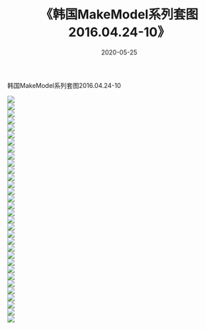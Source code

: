 ﻿---
layout: post
title:  《韩国MakeModel系列套图2016.04.24-10》
date:   2020-05-25
img: http://imgx.orgx.ga/漏D/网络美图/2020/韩国MakeModel系列套图2016.04.24-10/000.jpg
categories: [美女, 清纯, 唯美]
---

韩国MakeModel系列套图2016.04.24-10

  ![](http://imgx.orgx.ga/漏D/网络美图/2020/韩国MakeModel系列套图2016.04.24-10/001.jpg) <br> ![](http://imgx.orgx.ga/漏D/网络美图/2020/韩国MakeModel系列套图2016.04.24-10/002.jpg) <br> ![](http://imgx.orgx.ga/漏D/网络美图/2020/韩国MakeModel系列套图2016.04.24-10/003.jpg) <br> ![](http://imgx.orgx.ga/漏D/网络美图/2020/韩国MakeModel系列套图2016.04.24-10/004.jpg) <br> ![](http://imgx.orgx.ga/漏D/网络美图/2020/韩国MakeModel系列套图2016.04.24-10/005.jpg) <br> ![](http://imgx.orgx.ga/漏D/网络美图/2020/韩国MakeModel系列套图2016.04.24-10/006.jpg) <br> ![](http://imgx.orgx.ga/漏D/网络美图/2020/韩国MakeModel系列套图2016.04.24-10/007.jpg) <br> ![](http://imgx.orgx.ga/漏D/网络美图/2020/韩国MakeModel系列套图2016.04.24-10/008.jpg) <br> ![](http://imgx.orgx.ga/漏D/网络美图/2020/韩国MakeModel系列套图2016.04.24-10/009.jpg) <br> ![](http://imgx.orgx.ga/漏D/网络美图/2020/韩国MakeModel系列套图2016.04.24-10/010.jpg) <br> ![](http://imgx.orgx.ga/漏D/网络美图/2020/韩国MakeModel系列套图2016.04.24-10/011.jpg) <br> ![](http://imgx.orgx.ga/漏D/网络美图/2020/韩国MakeModel系列套图2016.04.24-10/012.jpg) <br> ![](http://imgx.orgx.ga/漏D/网络美图/2020/韩国MakeModel系列套图2016.04.24-10/013.jpg) <br> ![](http://imgx.orgx.ga/漏D/网络美图/2020/韩国MakeModel系列套图2016.04.24-10/014.jpg) <br> ![](http://imgx.orgx.ga/漏D/网络美图/2020/韩国MakeModel系列套图2016.04.24-10/015.jpg) <br> ![](http://imgx.orgx.ga/漏D/网络美图/2020/韩国MakeModel系列套图2016.04.24-10/016.jpg) <br> ![](http://imgx.orgx.ga/漏D/网络美图/2020/韩国MakeModel系列套图2016.04.24-10/017.jpg) <br> ![](http://imgx.orgx.ga/漏D/网络美图/2020/韩国MakeModel系列套图2016.04.24-10/018.jpg) <br> ![](http://imgx.orgx.ga/漏D/网络美图/2020/韩国MakeModel系列套图2016.04.24-10/019.jpg) <br> ![](http://imgx.orgx.ga/漏D/网络美图/2020/韩国MakeModel系列套图2016.04.24-10/020.jpg) <br> ![](http://imgx.orgx.ga/漏D/网络美图/2020/韩国MakeModel系列套图2016.04.24-10/021.jpg) <br> ![](http://imgx.orgx.ga/漏D/网络美图/2020/韩国MakeModel系列套图2016.04.24-10/022.jpg) <br> ![](http://imgx.orgx.ga/漏D/网络美图/2020/韩国MakeModel系列套图2016.04.24-10/023.jpg) <br> ![](http://imgx.orgx.ga/漏D/网络美图/2020/韩国MakeModel系列套图2016.04.24-10/024.jpg) <br> ![](http://imgx.orgx.ga/漏D/网络美图/2020/韩国MakeModel系列套图2016.04.24-10/025.jpg) <br> ![](http://imgx.orgx.ga/漏D/网络美图/2020/韩国MakeModel系列套图2016.04.24-10/026.jpg) <br> ![](http://imgx.orgx.ga/漏D/网络美图/2020/韩国MakeModel系列套图2016.04.24-10/027.jpg) <br> ![](http://imgx.orgx.ga/漏D/网络美图/2020/韩国MakeModel系列套图2016.04.24-10/028.jpg) <br> ![](http://imgx.orgx.ga/漏D/网络美图/2020/韩国MakeModel系列套图2016.04.24-10/029.jpg) <br> ![](http://imgx.orgx.ga/漏D/网络美图/2020/韩国MakeModel系列套图2016.04.24-10/030.jpg) <br> ![](http://imgx.orgx.ga/漏D/网络美图/2020/韩国MakeModel系列套图2016.04.24-10/031.jpg) <br> ![](http://imgx.orgx.ga/漏D/网络美图/2020/韩国MakeModel系列套图2016.04.24-10/032.jpg) <br>